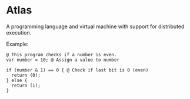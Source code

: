 # Atlas

A programming language and virtual machine with support for distributed execution.

Example:
```
@ This program checks if a number is even.
var number = 10; @ Assign a value to number

if (number & 1) == 0 { @ Check if last bit is 0 (even)
  return (0);
} else {
  return (1);
}
```

